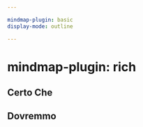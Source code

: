 ```yaml
---

mindmap-plugin: basic
display-mode: outline

---
```


# mindmap-plugin: rich

## Certo Che

## Dovremmo